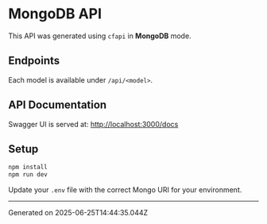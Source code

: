 # MongoDB API

This API was generated using `cfapi` in **MongoDB** mode.

##  Endpoints

Each model is available under `/api/<model>`.

##  API Documentation

Swagger UI is served at: [http://localhost:3000/docs](http://localhost:3000/docs)

##  Setup

```bash
npm install
npm run dev
```

Update your `.env` file with the correct Mongo URI for your environment.

---

Generated on 2025-06-25T14:44:35.044Z
